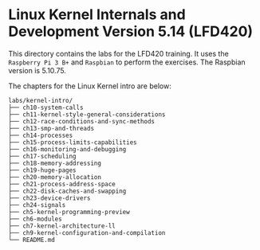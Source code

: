 # Linux Kernel Internals and Development Version 5.14 (LFD420)

This directory contains the labs for the LFD420 training. It uses
the `Raspberry Pi 3 B+` and `Raspbian` to perform the exercises. 
The Raspbian version is 5.10.75.

The chapters for the Linux Kernel intro are below:

```
labs/kernel-intro/
├── ch10-system-calls
├── ch11-kernel-style-general-considerations
├── ch12-race-conditions-and-sync-methods
├── ch13-smp-and-threads
├── ch14-processes
├── ch15-process-limits-capabilities
├── ch16-monitoring-and-debugging
├── ch17-scheduling
├── ch18-memory-addressing
├── ch19-huge-pages
├── ch20-memory-allocation
├── ch21-process-address-space
├── ch22-disk-caches-and-swapping
├── ch23-device-drivers
├── ch24-signals
├── ch5-kernel-programming-preview
├── ch6-modules
├── ch7-kernel-architecture-ll
├── ch9-kernel-configuration-and-compilation
└── README.md
```
